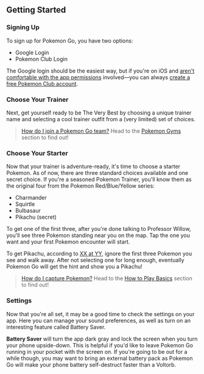 ## Getting Started

### Signing Up

To sign up for Pokemon Go, you have two options:

* Google Login
* Pokemon Club Login

The Google login should be the easiest way, but if you're on iOS and [aren't comfortable with the app permissions](http://arstechnica.com/gaming/2016/07/pokemon-go-on-ios-gets-full-access-to-your-google-account/) involved—you can always [create a free Pokemon Club account]().

### Choose Your Trainer

Next, get yourself ready to be The Very Best by choosing a unique trainer name and selecting a cool trainer outfit from a (very limited) set of choices.

> [How do I join a Pokemon Go team?](#how-do-i) Head to the [Pokemon Gyms](#pokemon-gyms) section to find out!

### Choose Your Starter

Now that your trainer is adventure-ready, it's time to choose a starter Pokemon. As of now, there are three standard choices available and one secret choice. If you're a seasoned Pokemon Trainer, you'll know them as the original four from the Pokemon Red/Blue/Yellow series:

* Charmander
* Squirtle
* Bulbasaur
* Pikachu (secret)

To get one of the first three, after you're done talking to Professor Willow, you'll see three Pokemon standing near you on the map. Tap the one you want and your first Pokemon encounter will start.

To get Pikachu, according to [XX at YY](), ignore the first three Pokemon you see and walk away. After not selecting one for long enough, eventually Pokemon Go will get the hint and show you a Pikachu!

> [How do I capture Pokemon?](#how-do-i) Head to the [How to Play Basics](#how-to-play-basics) section to find out!


### Settings

Now that you're all set, it may be a good time to check the settings on your app. Here you can manage your sound preferences, as well as turn on an interesting feature called Battery Saver.

**Battery Saver** will turn the app dark gray and lock the screen when you turn your phone upside-down. This is helpful if you'd like to leave Pokemon Go running in your pocket with the screen on. If you're going to be out for a while though, you may want to bring an external battery pack as Pokemon Go will make your phone battery self-destruct faster than a Voltorb.
